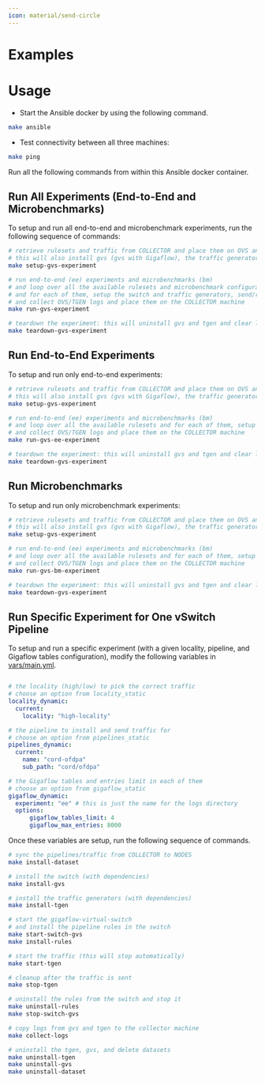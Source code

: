 ```yaml
---
icon: material/send-circle
---
```


# Examples

# Usage

- Start the Ansible docker by using the following command.
```sh
make ansible
```

- Test connectivity between all three machines:
```sh
make ping
```

Run all the following commands from within this Ansible docker container.

## Run All Experiments (End-to-End and Microbenchmarks)

To setup and run all end-to-end and microbenchmark experiments, run the following sequence of commands:

```sh
# retrieve rulesets and traffic from COLLECTOR and place them on OVS and TGEN
# this will also install gvs (gvs with Gigaflow), the traffic generator, and all their dependencies
make setup-gvs-experiment

# run end-to-end (ee) experiments and microbenchmarks (bm)
# and loop over all the available rulesets and microbenchmark configurations
# and for each of them, setup the switch and traffic generators, send/receive the traffic
# and collect OVS/TGEN logs and place them on the COLLECTOR machine
make run-gvs-experiment

# teardown the experiment: this will uninstall gvs and tgen and clear logs from local machines; logs will remain saved on the COLLECTOR machine
make teardown-gvs-experiment
```

## Run End-to-End Experiments

To setup and run only end-to-end experiments:

```sh
# retrieve rulesets and traffic from COLLECTOR and place them on OVS and TGEN
# this will also install gvs (gvs with Gigaflow), the traffic generator, and all their dependencies
make setup-gvs-experiment

# run end-to-end (ee) experiments and microbenchmarks (bm)
# and loop over all the available rulesets and for each of them, setup the switch and traffic generators, send/receive the traffic
# and collect OVS/TGEN logs and place them on the COLLECTOR machine
make run-gvs-ee-experiment

# teardown the experiment: this will uninstall gvs and tgen and clear logs from local machines; logs will remain saved on the COLLECTOR machine
make teardown-gvs-experiment
```

## Run Microbenchmarks
To setup and run only microbenchmark experiments:

```sh
# retrieve rulesets and traffic from COLLECTOR and place them on OVS and TGEN
# this will also install gvs (gvs with Gigaflow), the traffic generator, and all their dependencies
make setup-gvs-experiment

# run end-to-end (ee) experiments and microbenchmarks (bm)
# and loop over all the available rulesets and for each of them, setup the switch and traffic generators, send/receive the traffic
# and collect OVS/TGEN logs and place them on the COLLECTOR machine
make run-gvs-bm-experiment

# teardown the experiment: this will uninstall gvs and tgen and clear logs from local machines; logs will remain saved on the COLLECTOR machine
make teardown-gvs-experiment
```

## Run Specific Experiment for One vSwitch Pipeline

To setup and run a specific experiment (with a given locality, pipeline, and Gigaflow tables configuration), modify the following variables in [vars/main.yml](vars/main.yml).

```yml

# the locality (high/low) to pick the correct traffic
# choose an option from locality_static
locality_dynamic:
  current:
    locality: "high-locality"

# the pipeline to install and send traffic for
# choose an option from pipelines_static
pipelines_dynamic: 
  current: 
    name: "cord-ofdpa"
    sub_path: "cord/ofdpa"

# the Gigaflow tables and entries limit in each of them
# choose an option from gigaflow_static
gigaflow_dynamic:
  experiment: "ee" # this is just the name for the logs directory
  options:
      gigaflow_tables_limit: 4
      gigaflow_max_entries: 8000
```

Once these variables are setup, run the following sequence of commands. 

```sh
# sync the pipelines/traffic from COLLECTOR to NODES
make install-dataset 

# install the switch (with dependencies)
make install-gvs 

# install the traffic generators (with dependencies)
make install-tgen

# start the gigaflow-virtual-switch
# and install the pipeline rules in the switch
make start-switch-gvs 
make install-rules

# start the traffic (this will stop automatically)
make start-tgen

# cleanup after the traffic is sent
make stop-tgen

# uninstall the rules from the switch and stop it
make uninstall-rules 
make stop-switch-gvs

# copy logs from gvs and tgen to the collector machine
make collect-logs

# uninstall the tgen, gvs, and delete datasets
make uninstall-tgen 
make uninstall-gvs 
make uninstall-dataset
```
